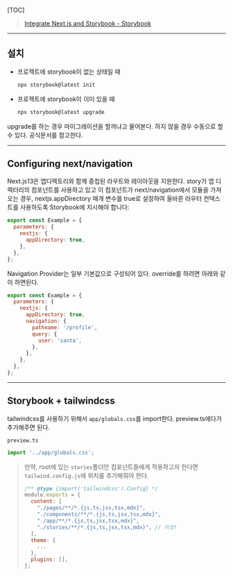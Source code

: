 [TOC]

> [Integrate Next.js and Storybook - Storybook](https://storybook.js.org/recipes/next)

---

## 설치

- 프로젝트에 storybook이 없는 상태일 때

  ```bash
  npx storybook@latest init
  ```

- 프로젝트에 storybook이 이미 있을 때
  ```bash
  npx storybook@latest upgrade
  ```

upgrade를 하는 경우 마이그레이션을 할꺼냐고 물어본다. 하지 않을 경우 수동으로 할 수 있다. 공식문서를 참고한다.

---

## Configuring next/navigation

Next.js13은 앱디렉토리와 함께 중첩된 라우트와 레이아웃을 지원한다. story가 앱 디렉터리의 컴포넌트를 사용하고 있고 이 컴포넌트가 next/navigation에서 모듈을 가져오는 경우, nextjs.appDirectory 매개 변수를 true로 설정하여 올바른 라우터 컨텍스트를 사용하도록 Storybook에 지시해야 합니다:

```js
export const Example = {
  parameters: {
    nextjs: {
      appDirectory: true,
    },
  },
};
```

Navigation Provider는 일부 기본값으로 구성되어 있다. override를 하려면 아래와 같이 하면된다.

```js
export const Example = {
  parameters: {
    nextjs: {
      appDirectory: true,
      navigation: {
        pathname: '/profile',
        query: {
          user: 'santa',
        },
      },
    },
  },
};
```

---

## Storybook + tailwindcss

tailwindcss를 사용하기 위해서 `app/globals.css`를 import한다. preview.ts에다가 추가해주면 된다.

`preview.ts`

```ts
import '../app/globals.css';
```

> 만약, root에 있는 `stories`폴더안 컴포넌트들에게 적용하고자 한다면 `tailwind.config.js`에 위치를 추가해줘야 한다.
>
> ```js
> /** @type {import('tailwindcss').Config} */
> module.exports = {
>   content: [
>     "./pages/**/*.{js,ts,jsx,tsx,mdx}",
>     "./components/**/*.{js,ts,jsx,tsx,mdx}",
>     "./app/**/*.{js,ts,jsx,tsx,mdx}",
>     "./stories/**/*.{js,ts,jsx,tsx,mdx}", // 이것!
>   ],
>   theme: {
>     ...
>   },
>   plugins: [],
> };
> 
> ```
>
> 